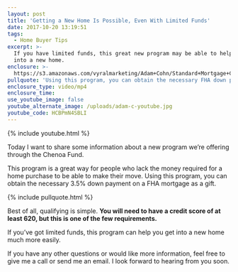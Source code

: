 ```yaml
---
layout: post
title: 'Getting a New Home Is Possible, Even With Limited Funds'
date: 2017-10-20 13:19:51
tags:
  - Home Buyer Tips
excerpt: >-
  If you have limited funds, this great new program may be able to help you move
  into a new home.
enclosure: >-
  https://s3.amazonaws.com/vyralmarketing/Adam+Cohn/Standard+Mortgage+Company-+Getting+a+New+Home+Is+Possible%252C+Even+With+Limited+Funds.mp4
pullquote: 'Using this program, you can obtain the necessary FHA down payment as a gift.'
enclosure_type: video/mp4
enclosure_time:
use_youtube_image: false
youtube_alternate_image: /uploads/adam-c-youtube.jpg
youtube_code: HCBPmN4SBLI
---
```



{% include youtube.html %}

Today I want to share some information about a new program we’re offering through the Chenoa Fund.

This program is a great way for people who lack the money required for a home purchase to be able to make their move. Using this program, you can obtain the necessary 3.5% down payment on a FHA mortgage as a gift.

{% include pullquote.html %}

Best of all, qualifying is simple. **You will need to have a credit score of at least 620, but this is one of the few requirements.**

If you’ve got limited funds, this program can help you get into a new home much more easily.

If you have any other questions or would like more information, feel free to give me a call or send me an email. I look forward to hearing from you soon.